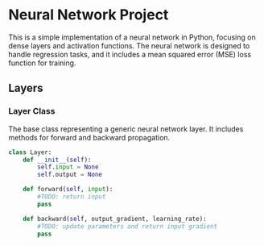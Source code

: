 # Neural Network Project

This is a simple implementation of a neural network in Python, focusing on dense layers and activation functions. The neural network is designed to handle regression tasks, and it includes a mean squared error (MSE) loss function for training.

## Layers

### Layer Class
The base class representing a generic neural network layer. It includes methods for forward and backward propagation.

```python
class Layer:
    def __init__(self):
        self.input = None
        self.output = None

    def forward(self, input):
        #TODO: return input
        pass

    def backward(self, output_gradient, learning_rate):
        #TODO: update parameters and return input gradient
        pass